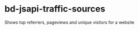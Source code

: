 bd-jsapi-traffic-sources
========================

Shows top referrers, pageviews and unique visitors for a website